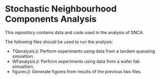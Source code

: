 # Stochastic Neighbourhood Components Analysis

This repository contains data and code used in the analysis of SNCA.

The following files should be used to run the analysis:
- TQanalysis.jl: Perform experiments using data from a tandem queueing simualtion.
- WFanalysis.jl: Perform experiments using data from a wafer fab simualtion.
- figures.jl: Generate figures from results of the previous two files.